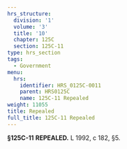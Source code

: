 ```yaml
---
hrs_structure:
  division: '1'
  volume: '3'
  title: '10'
  chapter: 125C
  section: 125C-11
type: hrs_section
tags:
  - Government
menu:
  hrs:
    identifier: HRS_0125C-0011
    parent: HRS0125C
    name: 125C-11 Repealed
weight: 11055
title: Repealed
full_title: 125C-11 Repealed
---
```

**§125C-11** **REPEALED.** L 1992, c 182, §5.